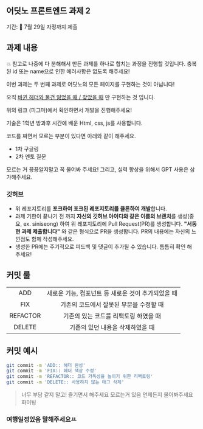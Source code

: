 ## 어딧노 프론트엔드 과제 2
기간: 📆 7월 29일 자정까지 제출

## 과제 내용
💥 참고로 나중에 다 분해해서 만든 과제를 하나로 합치는 과정을 진행할 것입니다. 충복된 id 또는 name으로 인한 에러사항은 없도록 해주세요!

이번 과제는 두 번째 과제로 어딧노의 모든 페이지를 구현하는 것이 아닙니다! 

오직 [바뀐 헤더와 물건 잃었을 때 / 찾았을 때](https://www.figma.com/design/ngGzD4yJ2vGWytElMMxN8x/%ED%81%AC%EB%A3%A8%EC%A6%88-%EC%9D%B8%ED%84%B4?node-id=0-1&t=JjfZ7tJiYOOwtWVj-1) 만 구현하는 것 입니다.

위의 링크 (피그마)에서 확인하면서 개발을 진행해주세요!

기술은 1학년 방과후 시간에 배운 Html, css, js를 사용합니다. 

코드를 짜면서 모르는 부분이 있다면 아래와 같이 해주세요. 
- 1차 구글링
- 2차 멘토 질문

모르는 거 끙끙알지말고 꼭 물어봐 주세요!
그리고, 실력 향상을 위해서 GPT 사용은 삼가해주세요.


### 깃허브

- 위 레포지토리를 **포크하여 포크된 레포지토리를 클론하여 개발**합니다.
- 과제 기한이 끝나기 전 까지 **자신의 깃허브 아이디와 같은 이름의 브랜치**를 생성(중요, ex. siniseong) 하여 위 레포지토리에 Pull Request(PR)를 생성합니다.  **"서동현 과제 제출합니다"** 와 같은 형식으로 PR을 생성합니다. PR의 내용에는 자신의 느낀점도 함께 작성해주세요.
- 생성한 PR에는 주기적으로 피드백 및 댓글이 추가될 수 있습니다. 틈틈히 확인 해 주세요!

## 커밋 룰
|          |                                                    |
| :------: | :------------------------------------------------: |
|   ADD    | 새로운 기능, 컴포넌트 등 새로운 것이 추가되었을 때 |
|   FIX    |      기존의 코드에서 잘못된 부분을 수정할 때       |
| REFACTOR |       기존의 있는 코드를 리팩토링 하였을 때        |
|  DELETE  |          기존의 있던 내용을 삭제하였을 때          |



## 커밋 예시
```bash
git commit -m 'ADD:: 헤더 완성'
git commit -m 'FIX:: 헤더 색상 수정'
git commit -m 'REFACTOR:: 코드 가독성을 높이기 위한 리팩토링'
git commit -m 'DELETE:: 사용하지 않는 태그 삭제'
```

> 너무 부담 같지 말고! 즐기면서 해주세요
모르는거 있음 언제든지 물어봐주세요 화이팅

### 여행일정있음 말해주세요ㅛ